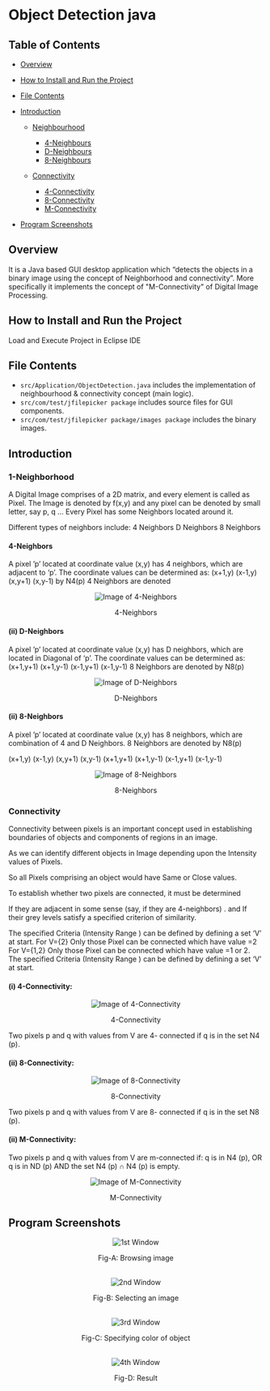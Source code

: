 # Object Detection java

## Table of Contents
* <a href = "#Overview_Head" > Overview </a> 

* <a href = "#Installation" > How to Install and Run the Project </a> 

* <a href = "#FileContent" > File Contents </a> 

* <a href = "#Int" > Introduction </a> 

  * <a href = "#Neighbour" > Neighbourhood </a>
    * <a href = "#4neighbours" > 4-Neighbours </a> 
    * <a href = "#Dneighbours" >  D-Neighbours </a>
    * <a href = "#8neighbours" > 8-Neighbours </a>
          
  * <a href = "#Connectivity" > Connectivity </a>
    * <a href = "#4connectivity" > 4-Connectivity </a> 
    * <a href = "#8connectivity" >   8-Connectivity </a>
    * <a href = "#Mconnectivity" >   M-Connectivity </a>
   
* <a href = "#Scr" > Program Screenshots </a>  
         
## <div id = "Overview_Head"> Overview </div>       

It is a Java based GUI desktop application which “detects the objects in a binary image using the concept of Neighborhood and connectivity”. More specifically it implements the concept of "M-Connectivity" of Digital Image Processing.

## <div id = "Installation"> How to Install and Run the Project </div>
Load and Execute Project in Eclipse IDE

## <div id = "FileContent"> File Contents  </div>

- `src/Application/ObjectDetection.java` includes the implementation of neighbourhood & connectivity concept (main logic).  
- `src/com/test/jfilepicker package` includes source files for GUI components.
- `src/com/test/jfilepicker package/images package` includes the binary images.

## <div id = "Int"> Introduction </div>


### <div id = "Neighbour"> 1-Neighborhood </div>

A Digital Image comprises of a 2D matrix, and every element is called as Pixel.
The Image is denoted by f(x,y) and any pixel can be denoted by small letter, say p, q …
Every Pixel has some Neighbors located around it.

Different types of neighbors include:
4 Neighbors
D Neighbors
8 Neighbors

#### <div id = "4neighbours"> 4-Neighbors </div>

A pixel ’p’ located at coordinate value (x,y) has 4 neighbors, which are adjacent to ‘p’.
The coordinate values can be determined as:
(x+1,y)
(x-1,y)
(x,y+1)
(x,y-1)
by N4(p) 4 Neighbors are denoted

 <p align = 'center'>
 <img src = "ScreenShots/Neighbors/4Neighbors.png"  alt = "Image of 4-Neighbors" >
</p>
 
 <div align = "center">
  <figcaption align = "center"> 4-Neighbors  </figcaption>
 </div>

#### <div id = "Dneighbours"> (ii) D-Neighbors </div>

A pixel ’p’ located at coordinate value (x,y) has D neighbors, which are located in Diagonal of  ‘p’.
The coordinate values can be determined as:
(x+1,y+1)
(x+1,y-1)
(x-1,y+1)
(x-1,y-1)
8 Neighbors are denoted by N8(p)

 <p align = 'center'>
 <img src = "ScreenShots/Neighbors/DNeighbors.png"  alt = "Image of D-Neighbors" >
</p>
 
 <div align = "center">
  <figcaption align = "center"> D-Neighbors  </figcaption>
 </div>

#### <div id = "8neighbours"> (ii) 8-Neighbors </div>

A pixel ’p’ located at coordinate value (x,y) has 8 neighbors, which are combination of 4 and D Neighbors.
8 Neighbors are denoted by N8(p)

(x+1,y)
(x-1,y)
(x,y+1)
(x,y-1)
(x+1,y+1)
(x+1,y-1)
(x-1,y+1)
(x-1,y-1)

<p align = 'center'>
 <img src = "ScreenShots/Neighbors/8Neighbors.png"  alt = "Image of 8-Neighbors" >
</p>
 
 <div align = "center">
  <figcaption align = "center"> 8-Neighbors  </figcaption>
 </div>

### <div id = "Connectivity"> Connectivity </div>

Connectivity between pixels is an important concept used in establishing boundaries of objects and components of regions in an image. 

As we can identify different objects in Image depending upon the Intensity values of Pixels.

So all Pixels comprising an object would have Same or Close values.

To establish whether two pixels are connected, it must be determined 

If they are adjacent in some sense (say, if they are 4-neighbors) .
and
If their grey levels satisfy a specified criterion of similarity.

The specified Criteria (Intensity Range ) can be defined by defining a set ‘V’ at start.
For V={2}
Only those Pixel can be connected which have value =2
For V={1,2}
Only those Pixel can be connected which have value =1 or 2.
The specified Criteria (Intensity Range ) can be defined by defining a set ‘V’ at start.

#### <div id = "4connectivity"> (i) 4-Connectivity: </div>

<p align = 'center'>
 <img src = "ScreenShots/Connectivity/4Connectivity.png"  alt = "Image of 4-Connectivity" >
</p>
 
 <div align = "center">
  <figcaption align = "center"> 4-Connectivity  </figcaption>
 </div>

Two pixels p and q with values from V are 4- connected if q is in the set N4 (p).

#### <div id = "8connectivity"> (ii) 8-Connectivity: </div>

<p align = 'center'>
 <img src = "ScreenShots/Connectivity/8Connectivity.png"  alt = "Image of 8-Connectivity" >
</p>
 
 <div align = "center">
  <figcaption align = "center"> 8-Connectivity  </figcaption>
 </div>


Two pixels p and q with values from V are 8- connected if q is in the set N8 (p). 
      
#### <div id = "Mconnectivity"> (ii) M-Connectivity: </div>

Two pixels p and q with values from V are m-connected if:
       q is in N4 (p), 	OR
       q is in ND (p) AND the set  N4 (p) ∩  N4 			(p) is empty.

<p align = 'center'>
 <img src = "ScreenShots/Connectivity/MConnectivity.png"  alt = "Image of M-Connectivity" >
</p>
 
 <div align = "center">
  <figcaption align = "center"> M-Connectivity  </figcaption>
 </div>


## <div id = "Scr">  Program Screenshots </div>

<p align = 'center'>
 <img src = "ScreenShots/UI/FirstWindow.png"  alt = "1st Window" >
</p>
 
 <div align = "center">
  <figcaption align = "center"> Fig-A: Browsing image </figcaption>
 </div> </br>
 
 <p align = 'center'>
 <img src = "ScreenShots/UI/SecondWindow.png"  alt = "2nd Window" >
</p>
 
 <div align = "center">
  <figcaption align = "center"> Fig-B: Selecting an image </figcaption>
 </div> </br>
 
 <p align = 'center'>
 <img src = "ScreenShots/UI/ThirdWindow.png"  alt = "3rd Window" >
</p>
 
 <div align = "center">
  <figcaption align = "center"> Fig-C: Specifying color of object  </figcaption>
 </div> </br>

 <p align = 'center'>
 <img src = "ScreenShots/UI/FinalOutputWindow.png"  alt = "4th Window" >
</p>
 
 <div align = "center">
  <figcaption align = "center"> Fig-D: Result  </figcaption>
 </div>
 
 
